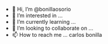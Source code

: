 - 👋 Hi, I’m @bonillaosorio
- 👀 I’m interested in ...
- 🌱 I’m currently learning ...
- 💞️ I’m looking to collaborate on ...
- 📫 How to reach me ...
carlos bonilla
<!---
bonillaosorio/bonillaosorio is a ✨ special ✨ repository because its `README.md` (this file) appears on your GitHub profile.
You can click the Preview link to take a look at your changes.
--->
